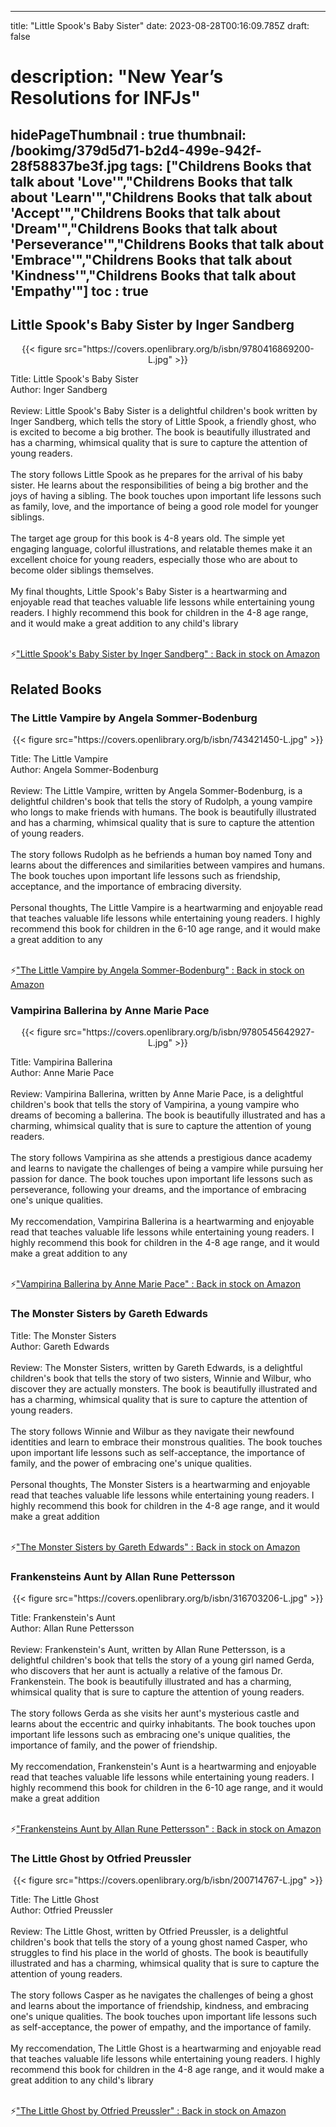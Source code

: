 
---
title: "Little Spook's Baby Sister"
date: 2023-08-28T00:16:09.785Z
draft: false
# description: "New Year’s Resolutions for INFJs"
hidePageThumbnail : true
thumbnail: /bookimg/379d5d71-b2d4-499e-942f-28f58837be3f.jpg
tags: ["Childrens Books that talk about 'Love'","Childrens Books that talk about 'Learn'","Childrens Books that talk about 'Accept'","Childrens Books that talk about 'Dream'","Childrens Books that talk about 'Perseverance'","Childrens Books that talk about 'Embrace'","Childrens Books that talk about 'Kindness'","Childrens Books that talk about 'Empathy'"]
toc : true
---
## Little Spook's Baby Sister by Inger Sandberg

<center>
{{< figure src="https://covers.openlibrary.org/b/isbn/9780416869200-L.jpg" >}}
</center>

Title: Little Spook's Baby Sister</br>
Author: Inger Sandberg</br></br>
Review: Little Spook's Baby Sister is a delightful children's book written by Inger Sandberg, which tells the story of Little Spook, a friendly ghost, who is excited to become a big brother. The book is beautifully illustrated and has a charming, whimsical quality that is sure to capture the attention of young readers.</br></br>
The story follows Little Spook as he prepares for the arrival of his baby sister. He learns about the responsibilities of being a big brother and the joys of having a sibling. The book touches upon important life lessons such as family, love, and the importance of being a good role model for younger siblings.</br></br>
The target age group for this book is 4-8 years old. The simple yet engaging language, colorful illustrations, and relatable themes make it an excellent choice for young readers, especially those who are about to become older siblings themselves.</br></br>
My final thoughts, Little Spook's Baby Sister is a heartwarming and enjoyable read that teaches valuable life lessons while entertaining young readers. I highly recommend this book for children in the 4-8 age range, and it would make a great addition to any child's library</br></br>

<p>⚡<a id="aflink" href="https://www.amazon.com/gp/search?ie=UTF8&tag=klayu00-20&linkCode=ur2&linkId=6639bed89a8ad8dd2705e40644eb43d3&camp=1789&creative=9325&index=books&keywords=Little Spook's Baby Sister by Inger Sandberg" class="one" target="_blank" title='"Little Spook's Baby Sister by Inger Sandberg" : Back in stock on Amazon'>"Little Spook's Baby Sister by Inger Sandberg" : Back in stock on Amazon</a></p>

## Related Books
### The Little Vampire by Angela Sommer-Bodenburg
<center>
{{< figure src="https://covers.openlibrary.org/b/isbn/743421450-L.jpg" >}}
</center>

Title: The Little Vampire</br>
Author: Angela Sommer-Bodenburg</br></br>
Review: The Little Vampire, written by Angela Sommer-Bodenburg, is a delightful children's book that tells the story of Rudolph, a young vampire who longs to make friends with humans. The book is beautifully illustrated and has a charming, whimsical quality that is sure to capture the attention of young readers.</br></br>
The story follows Rudolph as he befriends a human boy named Tony and learns about the differences and similarities between vampires and humans. The book touches upon important life lessons such as friendship, acceptance, and the importance of embracing diversity.</br></br>
Personal thoughts, The Little Vampire is a heartwarming and enjoyable read that teaches valuable life lessons while entertaining young readers. I highly recommend this book for children in the 6-10 age range, and it would make a great addition to any</br></br>

<p>⚡<a id="aflink" href="https://www.amazon.com/gp/search?ie=UTF8&tag=klayu00-20&linkCode=ur2&linkId=6639bed89a8ad8dd2705e40644eb43d3&camp=1789&creative=9325&index=books&keywords=The Little Vampire by Angela Sommer-Bodenburg" class="one" target="_blank" title='"The Little Vampire by Angela Sommer-Bodenburg" : Back in stock on Amazon'>"The Little Vampire by Angela Sommer-Bodenburg" : Back in stock on Amazon</a></p>

### Vampirina Ballerina by Anne Marie Pace
<center>
{{< figure src="https://covers.openlibrary.org/b/isbn/9780545642927-L.jpg" >}}
</center>

Title: Vampirina Ballerina</br>
Author: Anne Marie Pace</br></br>
Review: Vampirina Ballerina, written by Anne Marie Pace, is a delightful children's book that tells the story of Vampirina, a young vampire who dreams of becoming a ballerina. The book is beautifully illustrated and has a charming, whimsical quality that is sure to capture the attention of young readers.</br></br>
The story follows Vampirina as she attends a prestigious dance academy and learns to navigate the challenges of being a vampire while pursuing her passion for dance. The book touches upon important life lessons such as perseverance, following your dreams, and the importance of embracing one's unique qualities.</br></br>
My reccomendation, Vampirina Ballerina is a heartwarming and enjoyable read that teaches valuable life lessons while entertaining young readers. I highly recommend this book for children in the 4-8 age range, and it would make a great addition to any</br></br>

<p>⚡<a id="aflink" href="https://www.amazon.com/gp/search?ie=UTF8&tag=klayu00-20&linkCode=ur2&linkId=6639bed89a8ad8dd2705e40644eb43d3&camp=1789&creative=9325&index=books&keywords=Vampirina Ballerina by Anne Marie Pace" class="one" target="_blank" title='"Vampirina Ballerina by Anne Marie Pace" : Back in stock on Amazon'>"Vampirina Ballerina by Anne Marie Pace" : Back in stock on Amazon</a></p>

### The Monster Sisters by Gareth Edwards
Title: The Monster Sisters</br>
Author: Gareth Edwards</br></br>
Review: The Monster Sisters, written by Gareth Edwards, is a delightful children's book that tells the story of two sisters, Winnie and Wilbur, who discover they are actually monsters. The book is beautifully illustrated and has a charming, whimsical quality that is sure to capture the attention of young readers.</br></br>
The story follows Winnie and Wilbur as they navigate their newfound identities and learn to embrace their monstrous qualities. The book touches upon important life lessons such as self-acceptance, the importance of family, and the power of embracing one's unique qualities.</br></br>
Personal thoughts, The Monster Sisters is a heartwarming and enjoyable read that teaches valuable life lessons while entertaining young readers. I highly recommend this book for children in the 4-8 age range, and it would make a great addition</br></br>

<p>⚡<a id="aflink" href="https://www.amazon.com/gp/search?ie=UTF8&tag=klayu00-20&linkCode=ur2&linkId=6639bed89a8ad8dd2705e40644eb43d3&camp=1789&creative=9325&index=books&keywords=The Monster Sisters by Gareth Edwards" class="one" target="_blank" title='"The Monster Sisters by Gareth Edwards" : Back in stock on Amazon'>"The Monster Sisters by Gareth Edwards" : Back in stock on Amazon</a></p>

### Frankensteins Aunt by Allan Rune Pettersson
<center>
{{< figure src="https://covers.openlibrary.org/b/isbn/316703206-L.jpg" >}}
</center>

Title: Frankenstein's Aunt</br>
Author: Allan Rune Pettersson</br></br>
Review: Frankenstein's Aunt, written by Allan Rune Pettersson, is a delightful children's book that tells the story of a young girl named Gerda, who discovers that her aunt is actually a relative of the famous Dr. Frankenstein. The book is beautifully illustrated and has a charming, whimsical quality that is sure to capture the attention of young readers.</br></br>
The story follows Gerda as she visits her aunt's mysterious castle and learns about the eccentric and quirky inhabitants. The book touches upon important life lessons such as embracing one's unique qualities, the importance of family, and the power of friendship.</br></br>
My reccomendation, Frankenstein's Aunt is a heartwarming and enjoyable read that teaches valuable life lessons while entertaining young readers. I highly recommend this book for children in the 6-10 age range, and it would make a great addition</br></br>

<p>⚡<a id="aflink" href="https://www.amazon.com/gp/search?ie=UTF8&tag=klayu00-20&linkCode=ur2&linkId=6639bed89a8ad8dd2705e40644eb43d3&camp=1789&creative=9325&index=books&keywords=Frankensteins Aunt by Allan Rune Pettersson" class="one" target="_blank" title='"Frankensteins Aunt by Allan Rune Pettersson" : Back in stock on Amazon'>"Frankensteins Aunt by Allan Rune Pettersson" : Back in stock on Amazon</a></p>

### The Little Ghost by Otfried Preussler
<center>
{{< figure src="https://covers.openlibrary.org/b/isbn/200714767-L.jpg" >}}
</center>

Title: The Little Ghost</br>
Author: Otfried Preussler</br></br>
Review: The Little Ghost, written by Otfried Preussler, is a delightful children's book that tells the story of a young ghost named Casper, who struggles to find his place in the world of ghosts. The book is beautifully illustrated and has a charming, whimsical quality that is sure to capture the attention of young readers.</br></br>
The story follows Casper as he navigates the challenges of being a ghost and learns about the importance of friendship, kindness, and embracing one's unique qualities. The book touches upon important life lessons such as self-acceptance, the power of empathy, and the importance of family.</br></br>
My reccomendation, The Little Ghost is a heartwarming and enjoyable read that teaches valuable life lessons while entertaining young readers. I highly recommend this book for children in the 4-8 age range, and it would make a great addition to any child's library</br></br>

<p>⚡<a id="aflink" href="https://www.amazon.com/gp/search?ie=UTF8&tag=klayu00-20&linkCode=ur2&linkId=6639bed89a8ad8dd2705e40644eb43d3&camp=1789&creative=9325&index=books&keywords=The Little Ghost by Otfried Preussler" class="one" target="_blank" title='"The Little Ghost by Otfried Preussler" : Back in stock on Amazon'>"The Little Ghost by Otfried Preussler" : Back in stock on Amazon</a></p>
